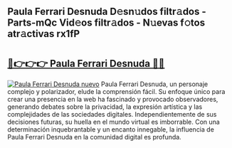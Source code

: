## Paula Ferrari Desnuda D𝚎sn𝚞dos filtr𝚊dos - Parts-mQc Vid𝚎os filtr𝚊dos - N𝚞evas f𝚘tos atr𝚊ctivas rx1fP

# <h2><a href="http://mbaj14.tromn.icu/?c=Paula+Ferrari+Desnuda">🔗👉👉👉 Paula Ferrari Desnuda 🔗🔗</a></h2>

[![Paula Ferrari Desnuda nuevo](https://i.imgur.com/pEAQMta.gif)](http://mbaj14.tromn.icu/?c=Paula+Ferrari+Desnuda)
Paula Ferrari Desnuda, un personaje complejo y polarizador, elude la comprensión fácil. Su enfoque único para crear una presencia en la web ha fascinado y provocado observadores, generando debates sobre la privacidad, la expresión artística y las complejidades de las sociedades digitales. Independientemente de sus decisiones futuras, su huella en el mundo virtual es imborrable. Con una determinación inquebrantable y un encanto innegable, la influencia de Paula Ferrari Desnuda en la comunidad digital es profunda.
